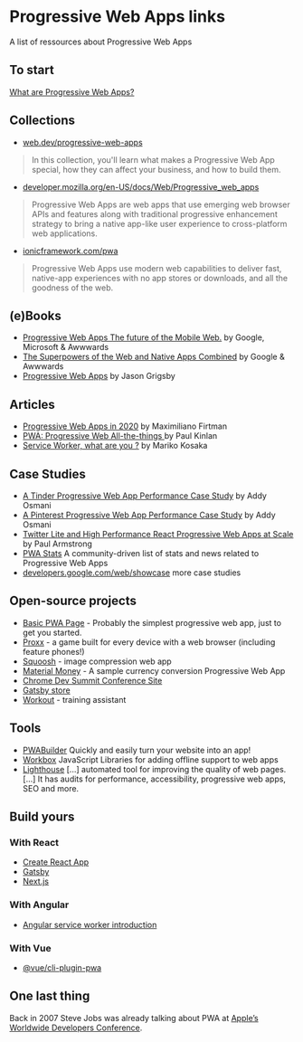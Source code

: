 # Progressive Web Apps links
A list of ressources about Progressive Web Apps

## To start
[What are Progressive Web Apps?](https://web.dev/what-are-pwas/)

## Collections
- [web.dev/progressive-web-apps](https://web.dev/progressive-web-apps/)

> In this collection, you'll learn what makes a Progressive Web App special, how they can affect your business, and how to build them.

- [developer.mozilla.org/en-US/docs/Web/Progressive_web_apps](https://developer.mozilla.org/en-US/docs/Web/Progressive_web_apps)

> Progressive Web Apps are web apps that use emerging web browser APIs and features along with traditional progressive enhancement strategy to bring a native app-like user experience to cross-platform web applications.

- [ionicframework.com/pwa](https://ionicframework.com/pwa)

> Progressive Web Apps use modern web capabilities to deliver fast, native-app experiences with no app stores or downloads, and all the goodness of the web.

## (e)Books

- [Progressive Web Apps
The future of the
Mobile Web.](https://www.awwwards.com/PWA-ebook/) by Google, Microsoft & Awwwards
- [The Superpowers of the
Web and Native Apps Combined](https://www.awwwards.com/PWA-ebook-vol2/) by Google & Awwwards
- [Progressive Web Apps](https://abookapart.com/products/progressive-web-apps) by Jason Grigsby


## Articles
- [Progressive Web Apps in 2020](https://medium.com/@firt/progressive-web-apps-in-2020-c15018c9931c) by Maximiliano Firtman
- [PWA: Progressive Web All-the-things
](https://paul.kinlan.me/pwa-progressive-web-all-the-things/) by Paul Kinlan
- [Service Worker, what are you ?](https://medium.com/@kosamari/service-worker-what-are-you-ca0f8df92b65) by Mariko Kosaka

## Case Studies
- [A Tinder Progressive Web App Performance Case Study](https://medium.com/@addyosmani/a-tinder-progressive-web-app-performance-case-study-78919d98ece0) by Addy Osmani
- [A Pinterest Progressive Web App Performance Case Study](https://medium.com/dev-channel/a-pinterest-progressive-web-app-performance-case-study-3bd6ed2e6154) by Addy Osmani
- [Twitter Lite and High Performance React Progressive Web Apps at Scale](https://medium.com/@paularmstrong/twitter-lite-and-high-performance-react-progressive-web-apps-at-scale-d28a00e780a3) by Paul Armstrong
- [PWA Stats](https://www.pwastats.com/) A community-driven list of stats and news related to Progressive Web Apps
- [developers.google.com/web/showcase](https://developers.google.com/web/showcase/) more case studies

## Open-source projects
- [Basic PWA Page](https://glitch.com/edit/#!/pwa?path=README.md) - Probably the simplest progressive web app, just to get you started.
- [Proxx](https://github.com/GoogleChromeLabs/proxx) -  a game built for every device with a web browser (including feature phones!)
- [Squoosh](https://github.com/GoogleChromeLabs/squoosh) - image compression web app
- [Material Money](https://github.com/GoogleChromeLabs/sample-currency-converter) - A sample currency conversion Progressive Web App
- [Chrome Dev Summit Conference Site](https://github.com/GoogleChrome/devsummit)
- [Gatsby store](https://github.com/gatsbyjs/store.gatsbyjs.org)
- [Workout](https://github.com/sylvhama/Workout) - training assistant

## Tools
- [PWABuilder](https://www.pwabuilder.com/) Quickly and easily turn your website into an app!
- [Workbox](https://developers.google.com/web/tools/workbox) JavaScript Libraries for adding offline support to web apps
- [Lighthouse](https://developers.google.com/web/tools/lighthouse/) [...] automated tool for improving the quality of web pages. [...] It has audits for performance, accessibility, progressive web apps, SEO and more.

## Build yours
### With React
- [Create React App](https://create-react-app.dev/docs/making-a-progressive-web-app/)
- [Gatsby](https://www.gatsbyjs.org/docs/add-offline-support-with-a-service-worker/)
- [Next.js](https://github.com/vercel/next.js/tree/canary/examples/progressive-web-app)

### With Angular
- [Angular service worker introduction](https://angular.io/guide/service-worker-intro)

### With Vue
- [@vue/cli-plugin-pwa](https://cli.vuejs.org/core-plugins/pwa.html)

## One last thing
Back in 2007 Steve Jobs was already talking about PWA at [Apple’s Worldwide Developers Conference](https://www.youtube.com/watch?v=ZlE7dzoD6GA).
